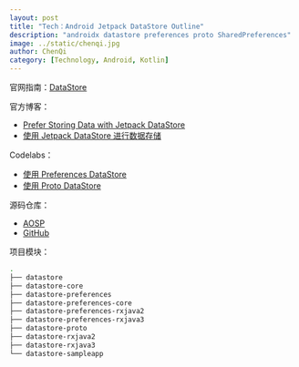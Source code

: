 ```yaml
---
layout: post
title: "Tech：Android Jetpack DataStore Outline"
description: "androidx datastore preferences proto SharedPreferences"
image: ../static/chenqi.jpg
author: ChenQi
category: [Technology, Android, Kotlin]
---
```


官网指南：[DataStore](https://developer.android.google.cn/topic/libraries/architecture/datastore?hl=zh_cn)

官方博客：

+ [Prefer Storing Data with Jetpack DataStore](https://android-developers.googleblog.com/2020/09/prefer-storing-data-with-jetpack.html)
+ [使用 Jetpack DataStore 进行数据存储](https://mp.weixin.qq.com/s/-RfIREyzA2O1Sioj9xxkww)

Codelabs：

+ [使用 Preferences DataStore](https://developer.android.google.cn/codelabs/android-preferences-datastore/index.lab?hl=zh_cn#0)
+ [使用 Proto DataStore](https://developer.android.google.cn/codelabs/android-proto-datastore/index.lab?hl=zh_cn#0)

源码仓库：

+ [AOSP](https://android.googlesource.com/platform/frameworks/support/+/refs/heads/androidx-main/datastore/)
+ [GitHub](https://github.com/androidx/androidx/tree/androidx-main/datastore)

项目模块：

```bash
.
├── datastore
├── datastore-core
├── datastore-preferences
├── datastore-preferences-core
├── datastore-preferences-rxjava2
├── datastore-preferences-rxjava3
├── datastore-proto
├── datastore-rxjava2
├── datastore-rxjava3
└── datastore-sampleapp
```

